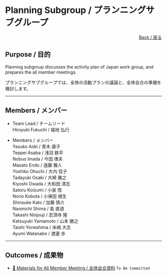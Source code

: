 # Planning Subgroup / プランニングサブグループ

<div style="text-align: right;">
<a href="/Onboarding-JWG/">Back / 戻る</a>
</div>

## Purpose / 目的

Planning subgroup discusses the activity plan of Japan work group, and prepares the all member meetings.

プランニングサブグループでは、全体の活動プランの議論と、全体会合の準備を検討します。  

---

## Members / メンバー

- Team Lead / チームリード  
Hiroyuki Fukuchi / 福地 弘行  

- Members / メンバー  
Yasuko Aoki / 青木 康子  
Teppei Asaba / 浅羽 鉄平  
Nobuo Imada / 今田 律夫  
Masato Endo / 遠藤 雅人  
Yoshiko Ohuchi / 大内 佳子  
Tadayuki Osaki / 大崎 雅之  
Kiyoshi Owada / 大和田 清志  
Satoru Koizumi / 小泉 悟  
Norio Kobota / 小保田 規生  
Shinsuke Kato / 加藤 慎介  
Naomichi Shima / 島 直道  
Takashi Ninjouji / 忍頂寺 隆  
Katsuyuki Yamamoto / 山本 勝之  
Taishi Yoneshima / 米嶋 大志  
Ayumi Watanabe / 渡邊 歩  

---

## Outcomes / 成果物

- [&#x1f4c2; Materials for All Member Meeting / 全体会合資料]() ```To Be Committed```  
